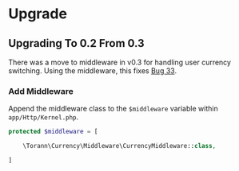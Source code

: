 # Upgrade

## Upgrading To 0.2 From 0.3

There was a move to middleware in v0.3 for handling user currency switching. Using the middleware, this fixes [Bug 33](https://github.com/Torann/laravel-currency/issues/33).

### Add Middleware

Append the middleware class to the `$middleware` variable within `app/Http/Kernel.php`.

```php
protected $middleware = [

    \Torann\Currency\Middleware\CurrencyMiddleware::class,

]
```